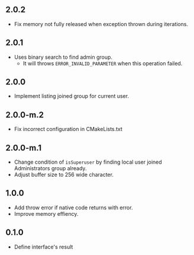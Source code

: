 ## 2.0.2

* Fix memory not fully released when exception thrown during iterations.

## 2.0.1

* Uses binary search to find admin group.
    * It will throws `ERROR_INVALID_PARAMETER` when this operation failed.

## 2.0.0

* Implement listing joined group for current user.

## 2.0.0-m.2

* Fix incorrect configuration in CMakeLists.txt

## 2.0.0-m.1

* Change condition of `isSuperuser` by finding local user joined Administrators group already.
* Adjust buffer size to 256 wide character.

## 1.0.0

* Add throw error if native code returns with error.
* Improve memory effiency.

## 0.1.0

* Define interface's result
